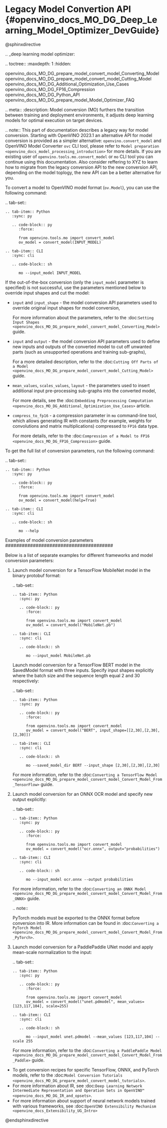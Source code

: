 # Legacy Model Convertion API {#openvino_docs_MO_DG_Deep_Learning_Model_Optimizer_DevGuide}

@sphinxdirective

.. _deep learning model optimizer:

.. toctree::
   :maxdepth: 1
   :hidden:

   openvino_docs_MO_DG_prepare_model_convert_model_Converting_Model
   openvino_docs_MO_DG_prepare_model_convert_model_Cutting_Model
   openvino_docs_MO_DG_Additional_Optimization_Use_Cases
   openvino_docs_MO_DG_FP16_Compression
   openvino_docs_MO_DG_Python_API
   openvino_docs_MO_DG_prepare_model_Model_Optimizer_FAQ

.. meta::
   :description: Model conversion (MO) furthers the transition between training and
                 deployment environments, it adjusts deep learning models for
                 optimal execution on target devices.

.. note::
   This part of documentation describes a legacy way for model conversion. Starting with OpenVINO 2023.1 an alternative API for model conversion is provided as a simpler alternative: `openvino.convert_model` and OpenVINO Model Converter `ovc` CLI tool, please refer to `Model preparation <openvino_docs_model_processing_introduction>` for more details. If you are existing user of `openvino.tools.mo.convert_model` or `mo` CLI tool you can continue using this documentation. Also consider reffering to XYZ to learn how to migrate from the legacy conversion API to the new conversion API, depending on the model toplogy, the new API can be a better alternative for you.

To convert a model to OpenVINO model format (``ov.Model``), you can use the following command:

.. tab-set::

    .. tab-item:: Python
       :sync: py

       .. code-block:: py
          :force:

          from openvino.tools.mo import convert_model
          ov_model = convert_model(INPUT_MODEL)

    .. tab-item:: CLI
       :sync: cli

       .. code-block:: sh

          mo --input_model INPUT_MODEL


If the out-of-the-box conversion (only the ``input_model`` parameter is specified) is not successful, use the parameters mentioned below to override input shapes and cut the model:

- ``input`` and ``input_shape`` - the model conversion API parameters used to override original input shapes for model conversion,

  For more information about the parameters, refer to the :doc:`Setting Input Shapes <openvino_docs_MO_DG_prepare_model_convert_model_Converting_Model>` guide.

- ``input`` and ``output`` - the model conversion API parameters used to define new inputs and outputs of the converted model to cut off unwanted parts (such as unsupported operations and training sub-graphs),

  For a more detailed description, refer to the :doc:`Cutting Off Parts of a Model <openvino_docs_MO_DG_prepare_model_convert_model_Cutting_Model>` guide.

- ``mean_values``, ``scales_values``, ``layout`` - the parameters used to insert additional input pre-processing sub-graphs into the converted model,

  For more details, see the :doc:`Embedding Preprocessing Computation <openvino_docs_MO_DG_Additional_Optimization_Use_Cases>` article.

- ``compress_to_fp16`` - a compression parameter in ``mo`` command-line tool, which allows generating IR with constants (for example, weights for convolutions and matrix multiplications) compressed to ``FP16`` data type.

  For more details, refer to the :doc:`Compression of a Model to FP16 <openvino_docs_MO_DG_FP16_Compression>` guide.

To get the full list of conversion parameters, run the following command:

.. tab-set::

    .. tab-item:: Python
       :sync: py

       .. code-block:: py
          :force:

          from openvino.tools.mo import convert_model
          ov_model = convert_model(help=True)

    .. tab-item:: CLI
       :sync: cli

       .. code-block:: sh

          mo --help


Examples of model conversion parameters
#######################################

Below is a list of separate examples for different frameworks and model conversion parameters:

1. Launch model conversion for a TensorFlow MobileNet model in the binary protobuf format:

   .. tab-set::

       .. tab-item:: Python
          :sync: py

          .. code-block:: py
             :force:

             from openvino.tools.mo import convert_model
             ov_model = convert_model("MobileNet.pb")

       .. tab-item:: CLI
          :sync: cli

          .. code-block:: sh

             mo --input_model MobileNet.pb


   Launch model conversion for a TensorFlow BERT model in the SavedModel format with three inputs. Specify input shapes explicitly where the batch size and the sequence length equal 2 and 30 respectively:

   .. tab-set::

       .. tab-item:: Python
          :sync: py

          .. code-block:: py
             :force:

             from openvino.tools.mo import convert_model
             ov_model = convert_model("BERT", input_shape=[[2,30],[2,30],[2,30]])

       .. tab-item:: CLI
          :sync: cli

          .. code-block:: sh

             mo --saved_model_dir BERT --input_shape [2,30],[2,30],[2,30]


   For more information, refer to the :doc:`Converting a TensorFlow Model <openvino_docs_MO_DG_prepare_model_convert_model_Convert_Model_From_TensorFlow>` guide.

2. Launch model conversion for an ONNX OCR model and specify new output explicitly:

   .. tab-set::

       .. tab-item:: Python
          :sync: py

          .. code-block:: py
             :force:

             from openvino.tools.mo import convert_model
             ov_model = convert_model("ocr.onnx", output="probabilities")

       .. tab-item:: CLI
          :sync: cli

          .. code-block:: sh

             mo --input_model ocr.onnx --output probabilities


   For more information, refer to the :doc:`Converting an ONNX Model <openvino_docs_MO_DG_prepare_model_convert_model_Convert_Model_From_ONNX>` guide.

   .. note::

      PyTorch models must be exported to the ONNX format before conversion into IR. More information can be found in :doc:`Converting a PyTorch Model <openvino_docs_MO_DG_prepare_model_convert_model_Convert_Model_From_PyTorch>`.

3. Launch model conversion for a PaddlePaddle UNet model and apply mean-scale normalization to the input:

   .. tab-set::

       .. tab-item:: Python
          :sync: py

          .. code-block:: py
             :force:

             from openvino.tools.mo import convert_model
             ov_model = convert_model("unet.pdmodel", mean_values=[123,117,104], scale=255)

       .. tab-item:: CLI
          :sync: cli

          .. code-block:: sh

             mo --input_model unet.pdmodel --mean_values [123,117,104] --scale 255


   For more information, refer to the :doc:`Converting a PaddlePaddle Model <openvino_docs_MO_DG_prepare_model_convert_model_Convert_Model_From_Paddle>` guide.

- To get conversion recipes for specific TensorFlow, ONNX, and PyTorch models, refer to the :doc:`Model Conversion Tutorials <openvino_docs_MO_DG_prepare_model_convert_model_tutorials>`.
- For more information about IR, see :doc:`Deep Learning Network Intermediate Representation and Operation Sets in OpenVINO™ <openvino_docs_MO_DG_IR_and_opsets>`.
- For more information about support of neural network models trained with various frameworks, see :doc:`OpenVINO Extensibility Mechanism <openvino_docs_Extensibility_UG_Intro>`

@endsphinxdirective
